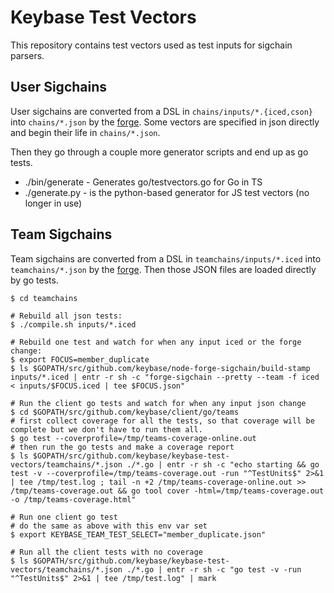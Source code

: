 # Keybase Test Vectors

This repository contains test vectors used as test inputs for sigchain parsers.

## User Sigchains

User sigchains are converted from a DSL in
`chains/inputs/*.{iced,cson}` into `chains/*.json` by the
[forge](https://github.com/keybase/node-forge-sigchain). Some vectors
are specified in json directly and begin their life in
`chains/*.json`.

Then they go through a couple more generator scripts and end up as go tests.

- ./bin/generate - Generates go/testvectors.go for Go in TS
- ./generate.py - is the python-based generator for JS test vectors (no longer in use)

## Team Sigchains

Team sigchains are converted from a DSL in `teamchains/inputs/*.iced`
into `teamchains/*.json` by the
[forge](https://github.com/keybase/node-forge-sigchain). Then those
JSON files are loaded directly by go tests.

```
$ cd teamchains

# Rebuild all json tests:
$ ./compile.sh inputs/*.iced

# Rebuild one test and watch for when any input iced or the forge change:
$ export FOCUS=member_duplicate
$ ls $GOPATH/src/github.com/keybase/node-forge-sigchain/build-stamp inputs/*.iced | entr -r sh -c "forge-sigchain --pretty --team -f iced < inputs/$FOCUS.iced | tee $FOCUS.json"

# Run the client go tests and watch for when any input json change
$ cd $GOPATH/src/github.com/keybase/client/go/teams
# first collect coverage for all the tests, so that coverage will be complete but we don't have to run them all.
$ go test --coverprofile=/tmp/teams-coverage-online.out
# then run the go tests and make a coverage report
$ ls $GOPATH/src/github.com/keybase/keybase-test-vectors/teamchains/*.json ./*.go | entr -r sh -c "echo starting && go test -v --coverprofile=/tmp/teams-coverage.out -run "^TestUnits$" 2>&1 | tee /tmp/test.log ; tail -n +2 /tmp/teams-coverage-online.out >> /tmp/teams-coverage.out && go tool cover -html=/tmp/teams-coverage.out -o /tmp/teams-coverage.html"

# Run one client go test
# do the same as above with this env var set
$ export KEYBASE_TEAM_TEST_SELECT="member_duplicate.json"

# Run all the client tests with no coverage
$ ls $GOPATH/src/github.com/keybase/keybase-test-vectors/teamchains/*.json ./*.go | entr -r sh -c "go test -v -run "^TestUnits$" 2>&1 | tee /tmp/test.log" | mark
```
